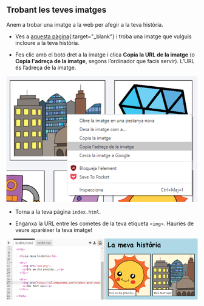 ## Trobant les teves imatges

Anem a trobar una imatge a la web per afegir a la teva història.

+ Ves a [aquesta pàgina](http://jumpto.cc/html-images){:target="_blank"} i troba una imatge que vulguis incloure a la teva història.

+ Fes clic amb el botó dret a la imatge i clica **Copia la URL de la imatge** (o **Copia l'adreça de la imatge**, segons l’ordinador que facis servir). L’URL és l’adreça de la imatge.

![captura de pantalla](images/story-url.png)

+ Torna a la teva pàgina `index.html`.

+ Enganxa la URL entre les cometes de la teva etiqueta `<img>`. Hauries de veure aparèixer la teva imatge!

![captura de pantalla](images/story-image.png)